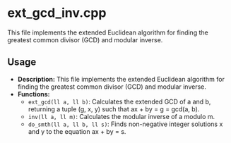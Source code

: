 # ext_gcd_inv.cpp

This file implements the extended Euclidean algorithm for finding the greatest common divisor (GCD) and modular inverse.

## Usage

*   **Description:** This file implements the extended Euclidean algorithm for finding the greatest common divisor (GCD) and modular inverse.
*   **Functions:**
    *   `ext_gcd(ll a, ll b)`: Calculates the extended GCD of a and b, returning a tuple (g, x, y) such that ax + by = g = gcd(a, b).
    *   `inv(ll a, ll m)`: Calculates the modular inverse of a modulo m.
    *   `do_smth(ll a, ll b, ll s)`: Finds non-negative integer solutions x and y to the equation ax + by = s.